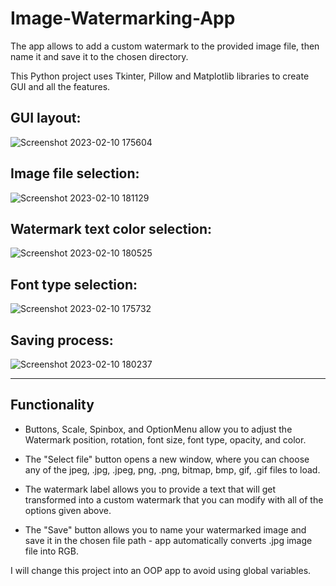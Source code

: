 # Image-Watermarking-App
The app allows to add a custom watermark to the provided image file, then name it and save it to the chosen directory. 

This Python project uses Tkinter, Pillow and Matplotlib libraries to create GUI and all the features.

GUI layout:
-----
![Screenshot 2023-02-10 175604](https://user-images.githubusercontent.com/108438343/218153810-81981fe6-6c76-42ef-9278-e2cc427edde8.png)

Image file selection:
-----
![Screenshot 2023-02-10 181129](https://user-images.githubusercontent.com/108438343/218153915-d8dfd35c-eab2-4229-8082-c0f101a1237a.png)

Watermark text color selection:
-----
![Screenshot 2023-02-10 180525](https://user-images.githubusercontent.com/108438343/218153952-aaf0a595-eaa3-4bed-86c4-9adc9de6e254.png)

Font type selection:
-----
![Screenshot 2023-02-10 175732](https://user-images.githubusercontent.com/108438343/218154003-be9013b2-1978-4d89-a282-c2ee183500f5.png)

Saving process:
-----
![Screenshot 2023-02-10 180237](https://user-images.githubusercontent.com/108438343/218154068-513d9ec6-9b82-4bf2-911d-b73141c58e36.png)

-----

Functionality
------

- Buttons, Scale, Spinbox, and OptionMenu allow you to adjust the Watermark position, rotation, font size, font type, opacity, and color.

- The "Select file" button opens a new window, where you can choose any of the jpeg, .jpg, .jpeg, png, .png, bitmap, bmp, gif, .gif files to load.

- The watermark label allows you to provide a text that will get transformed into a custom watermark that you can modify with all of the options given above.

- The "Save" button allows you to name your watermarked image and save it in the chosen file path - app automatically converts .jpg image file into RGB. 


I will change this project into an OOP app to avoid using global variables.
